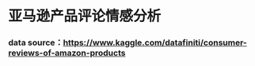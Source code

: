 # 亚马逊产品评论情感分析

### data source：https://www.kaggle.com/datafiniti/consumer-reviews-of-amazon-products
